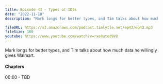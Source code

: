 ```yaml
---
title: Episode 43 - Types of IDEs
date: "2022-11-18"
description: "Mark longs for better types, and Tim talks about how much data he willingly gives Walmart."

fileURL: https://s3.amazonaws.com/podcast.timlytle.net/ep43/ep43.mp3
fileSize: 100
youtube: https://www.youtube.com/watch?v=rxe0uted9V8
---
```


Mark longs for better types, and Tim talks about how much data he willingly gives Walmart.

#### Chapters

00:00 - TBD  
